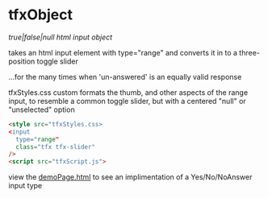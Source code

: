 # tfxObject
_true|false|null html input object_

takes an html input element with type="range" and converts it in to a three-position toggle slider

...for the many times when 'un-answered' is an equally valid response

tfxStyles.css custom formats the thumb, and other aspects of the range input, to resemble a common
toggle slider, but with a centered "null" or "unselected" option

```html
<style src="tfxStyles.css>
<input
  type="range"
  class="tfx tfx-slider"
/>
<script src="tfxScript.js">
```

view the [demoPage.html](https://queviva.github.io/tfxObject/demoPage.html) to see an implimentation of a Yes/No/NoAnswer input type
